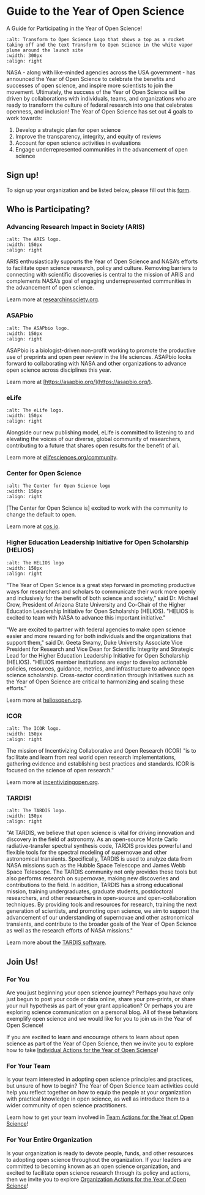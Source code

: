 # Guide to the Year of Open Science

A Guide for Participating in the Year of Open Science!

<!-- Updated way of including images based on Jupyter-book documentation (https://jupyterbook.org/en/stable/content/figures.html) -->
```{image} /About/Tops_Badge_Nasa.png
:alt: Transform to Open Science Logo that shows a top as a rocket taking off and the text Transform to Open Science in the white vapor plume around the launch site
:width: 300px
:align: right
```

NASA - along with like-minded agencies across the USA government - has announced the Year of Open Science to celebrate the benefits and successes of open science, and inspire more scientists to join the movement. Ultimately, the success of the Year of Open Science will be driven by collaborations with individuals, teams, and organizations who are ready to transform the culture of federal research into one that celebrates openness, and inclusion! The Year of Open Science has set out 4 goals to work towards:
1. Develop a strategic plan for open science
1. Improve the transparency, integrity, and equity of reviews
1. Account for open science activities in evaluations
1. Engage underrepresented communities in the advancement of open science

## Sign up!
To sign up your organization and be listed below, please fill out this [form](https://forms.gle/KPKaejc2WP7dm5XVA).

## Who is Participating?
### Advancing Research Impact in Society (ARIS) 
```{image} /About/logos/ARIS.png
:alt: The ARIS logo.
:width: 150px
:align: right
```
ARIS enthusiastically supports the Year of Open Science and NASA’s efforts to facilitate open science research, policy and culture. Removing barriers to connecting with scientific discoveries is central to the mission of ARIS and complements NASA’s goal of engaging underrepresented communities in the advancement of open science.

Learn more at [researchinsociety.org](https://researchinsociety.org/).

### ASAPbio
```{image} /About/logos/ASAPbiohigh.png
:alt: The ASAPbio logo.
:width: 150px
:align: right
```

ASAPbio is a biologist-driven non-profit working to promote the productive use of preprints and open peer review in the life sciences. ASAPbio looks forward to collaborating with NASA and other organizations to advance open science across disciplines this year.

Learn more at [https://asapbio.org/](https://asapbio.org/).

### eLife
```{image} /About/logos/eLife.png
:alt: The eLife logo.
:width: 150px
:align: right
```
Alongside our new publishing model, eLife is committed to listening to and elevating the voices of our diverse, global community of researchers, contributing to a future that shares open results for the benefit of all.

Learn more at [elifesciences.org/community](https://elifesciences.org/community).

### Center for Open Science
```{image} /About/logos/cos-dark-stacked-RGB.png
:alt: The Center for Open Science logo
:width: 150px
:align: right
```
[The Center for Open Science is] excited to work with the community to change the default to open.

Learn more at [cos.io](https://cos.io/).

### Higher Education Leadership Initiative for Open Scholarship (HELIOS)
```{image} /About/logos/logo_helios_RGB.png
:alt: The HELIOS logo
:width: 150px
:align: right
```
"The Year of Open Science is a great step forward in promoting productive ways for researchers and scholars to communicate their work more openly and inclusively for the benefit of both science and society," said Dr. Michael Crow, President of Arizona State University and Co-Chair of the Higher Education Leadership Initiative for Open Scholarship (HELIOS). "HELIOS is excited to team with NASA to advance this important initiative."

"We are excited to partner with federal agencies to make open science easier and more rewarding for both individuals and the organizations that support them," said Dr. Geeta Swamy, Duke University Associate Vice President for Research and Vice Dean for Scientific Integrity and Strategic Lead for the Higher Education Leadership Initiative for Open Scholarship (HELIOS).  "HELIOS member institutions are eager to develop actionable policies, resources, guidance, metrics, and infrastructure to advance open science scholarship.  Cross-sector coordination through initiatives such as the Year of Open Science are critical to harmonizing and scaling these efforts."

Learn more at [heliosopen.org](https://www.heliosopen.org/).

### ICOR
```{image} /About/logos/ICOR-logo.png
:alt: The ICOR logo. 
:width: 150px
:align: right
```

The mission of Incentivizing Collaborative and Open Research (ICOR) "is to facilitate and learn from real world open research implementations, gathering evidence and establishing best practices and standards. ICOR is focused on the science of open research."

Learn more at [incentivizingopen.org](https://incentivizingopen.org/).

### TARDIS!
```{image} /About/logos/TARDIS.svg
:alt: The TARDIS logo. 
:width: 150px
:align: right
```

"At TARDIS, we believe that open science is vital for driving innovation and discovery in the field of astronomy. As an open-source Monte Carlo radiative-transfer spectral synthesis code, TARDIS provides powerful and flexible tools for the spectral modeling of supernovae and other astronomical transients. Specifically, TARDIS is used to analyze data from NASA missions such as the Hubble Space Telescope and James Webb Space Telescope. The TARDIS community not only provides these tools but also performs research on supernovae, making new discoveries and contributions to the field. In addition, TARDIS has a strong educational mission, training undergraduates, graduate students, postdoctoral researchers, and other researchers in open-source and open-collaboration techniques. By providing tools and resources for research, training the next generation of scientists, and promoting open science, we aim to support the advancement of our understanding of supernovae and other astronomical transients, and contribute to the broader goals of the Year of Open Science as well as the research efforts of NASA missions."

Learn more about the [TARDIS software](https://tardis-sn.github.io/tardis/index.html).

## Join Us!
### For You
Are you just beginning your open science journey? Perhaps you have only just begun to post your code or data online, share your pre-prints, or share your null hypothesis as part of your grant application? Or perhaps you are exploring science communication on a personal blog. All of these behaviors exemplify open science and we would like for you to join us in the Year of Open Science! 

If you are excited to learn and encourage others to learn about open science as part of the Year of Open Science, then we invite you to explore how to take [Individual Actions for the Year of Open Science](https://nasa.github.io/Transform-to-Open-Science-Book/Open_Science_Cookbook/Your_Open_Science_Journey.html#section-3-open-science-at-work)!

### For Your Team
Is your team interested in adopting open science principles and practices, but unsure of how to begin? The Year of Open Science team activities could help you reflect together on how to equip the people at your organization with practical knowledge in open science, as well as introduce them to a wider community of open science practitioners. 

Learn how to get your team involved in [Team Actions for the Year of Open Science](https://nasa.github.io/Transform-to-Open-Science-Book/Open_Science_Cookbook/Your_Teams_Open_Science_Journey.html#section-1-engage-with-open-science)!

### For Your Entire Organization
Is your organization is ready to devote people, funds, and other resources to adopting open science throughout the organization. If your leaders are committed to becoming known as an open science organization, and excited to facilitate open science research through its policy and actions, then we invite you to explore [Organization Actions for the Year of Open Science](https://nasa.github.io/Transform-to-Open-Science-Book/Open_Science_Cookbook/Your_Organizations_Open_Science_Journey.html)!
